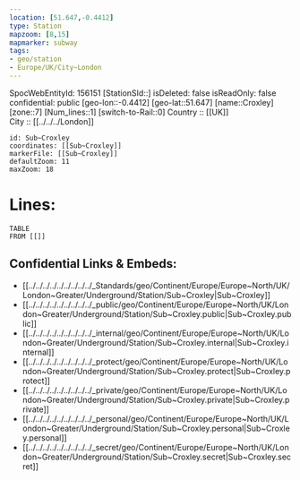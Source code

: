 ```yaml
---
location: [51.647,-0.4412] 
type: Station 
mapzoom: [8,15] 
mapmarker: subway 
tags:
- geo/station
- Europe/UK/City~London
---
```

SpocWebEntityId: 156151
[StationSId::] 
isDeleted: false
isReadOnly: false
confidential: public
[geo-lon::-0.4412] 
[geo-lat::51.647] 
[name::Croxley] 
[zone::7] 
[Num_lines::1] 
[switch-to-Rail::0] 
Country :: [[UK]]  
City :: [[../../../London]]  


```leaflet
id: Sub~Croxley
coordinates: [[Sub~Croxley]] 
markerFile: [[Sub~Croxley]] 
defaultZoom: 11 
maxZoom: 18
```


# Lines: 
```dataview
TABLE 
FROM [[]] 
```

## Confidential Links & Embeds: 
- [[../../../../../../../../../_Standards/geo/Continent/Europe/Europe~North/UK/London~Greater/Underground/Station/Sub~Croxley|Sub~Croxley]] 
- [[../../../../../../../../../_public/geo/Continent/Europe/Europe~North/UK/London~Greater/Underground/Station/Sub~Croxley.public|Sub~Croxley.public]] 
- [[../../../../../../../../../_internal/geo/Continent/Europe/Europe~North/UK/London~Greater/Underground/Station/Sub~Croxley.internal|Sub~Croxley.internal]] 
- [[../../../../../../../../../_protect/geo/Continent/Europe/Europe~North/UK/London~Greater/Underground/Station/Sub~Croxley.protect|Sub~Croxley.protect]] 
- [[../../../../../../../../../_private/geo/Continent/Europe/Europe~North/UK/London~Greater/Underground/Station/Sub~Croxley.private|Sub~Croxley.private]] 
- [[../../../../../../../../../_personal/geo/Continent/Europe/Europe~North/UK/London~Greater/Underground/Station/Sub~Croxley.personal|Sub~Croxley.personal]] 
- [[../../../../../../../../../_secret/geo/Continent/Europe/Europe~North/UK/London~Greater/Underground/Station/Sub~Croxley.secret|Sub~Croxley.secret]] 
